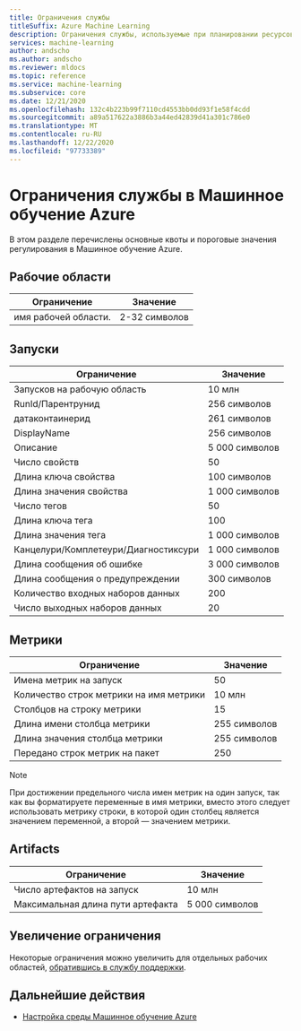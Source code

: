```yaml
---
title: Ограничения службы
titleSuffix: Azure Machine Learning
description: Ограничения службы, используемые при планировании ресурсов, и максимальные ограничения на запросы и ответы для Машинное обучение Azure.
services: machine-learning
author: andscho
ms.author: andscho
ms.reviewer: mldocs
ms.topic: reference
ms.service: machine-learning
ms.subservice: core
ms.date: 12/21/2020
ms.openlocfilehash: 132c4b223b99f7110cd4553bb0dd93f1e58f4cdd
ms.sourcegitcommit: a89a517622a3886b3a44ed42839d41a301c786e0
ms.translationtype: MT
ms.contentlocale: ru-RU
ms.lasthandoff: 12/22/2020
ms.locfileid: "97733389"
---
```

# <a name="service-limits-in-azure-machine-learning"></a>Ограничения службы в Машинное обучение Azure

В этом разделе перечислены основные квоты и пороговые значения регулирования в Машинное обучение Azure.

## <a name="workspaces"></a>Рабочие области
| Ограничение | Значение |
| --- | --- |
| имя рабочей области. | 2-32 символов |

## <a name="runs"></a>Запуски
| Ограничение | Значение |
| --- | --- |
| Запусков на рабочую область | 10 млн |
| RunId/Парентрунид | 256 символов |
| датаконтаинерид | 261 символов |
| DisplayName |256 символов|
| Описание |5 000 символов|
| Число свойств |50 |
| Длина ключа свойства |100 символов |
| Длина значения свойства |1 000 символов |
| Число тегов |50 |
| Длина ключа тега |100 |
| Длина значения тега |1 000 символов |
| Канцелури/Комплетеури/Диагностиксури |1 000 символов |
| Длина сообщения об ошибке |3 000 символов |
| Длина сообщения о предупреждении |300 символов |
| Количество входных наборов данных |200 |
| Число выходных наборов данных |20 |


## <a name="metrics"></a>Метрики
| Ограничение | Значение |
| --- | --- |
| Имена метрик на запуск |50|
| Количество строк метрики на имя метрики |10 млн|
| Столбцов на строку метрики |15|
| Длина имени столбца метрики |255 символов |
| Длина значения столбца метрики |255 символов |
| Передано строк метрик на пакет | 250 |

> [!NOTE]
> При достижении предельного числа имен метрик на один запуск, так как вы форматируете переменные в имя метрики, вместо этого следует использовать метрику строки, в которой один столбец является значением переменной, а второй — значением метрики.

## <a name="artifacts"></a>Artifacts

| Ограничение | Значение |
| --- | --- |
| Число артефактов на запуск |10 млн|
| Максимальная длина пути артефакта |5 000 символов |

## <a name="limit-increases"></a>Увеличение ограничения
Некоторые ограничения можно увеличить для отдельных рабочих областей, [обратившись в службу поддержки](https://ms.portal.azure.com/#blade/Microsoft_Azure_Support/HelpAndSupportBlade/newsupportrequest/). 

## <a name="next-steps"></a>Дальнейшие действия

- [Настройка среды Машинное обучение Azure](how-to-configure-environment.md)
